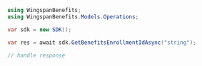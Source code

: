 <!-- Start SDK Example Usage -->
```csharp
using WingspanBenefits;
using WingspanBenefits.Models.Operations;

var sdk = new SDK();

var res = await sdk.GetBenefitsEnrollmentIdAsync("string");

// handle response
```
<!-- End SDK Example Usage -->